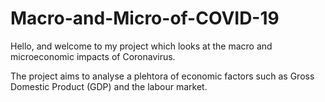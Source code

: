 # Macro-and-Micro-of-COVID-19

Hello, and welcome to my project which looks at the macro and microeconomic impacts of Coronavirus.

The project aims to analyse a plehtora of economic factors such as Gross Domestic Product (GDP) and the labour market.
